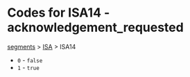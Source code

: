 # Codes for ISA14 - acknowledgement_requested
[segments](../segments.md) > [ISA](../segments/ISA.md) > ISA14
* `0` - `false`
* `1` - `true`
